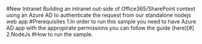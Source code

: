 #New Intranet 
Building an intranet out-side of Office365/SharePoint context using an Azure AD to authenticate the request from our standalone nodejs web app
#Prerequisites
1.In order to run this sample you need to have Azure AD app with the appropirate permissions you can follow the guide (here)[#]   
2.NodeJs
#How to run the sample.

 